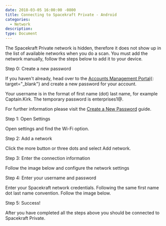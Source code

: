 ```yaml
---
date: 2018-03-05 16:00:00 -0800
title: Connecting to Spacekraft Private - Android
categories:
  - Network
description:
type: Document
---
```


<u><em><strong></strong></em></u>

The Spacekraft Private network is hidden, therefore it does not show up in the list of available networks when you do a scan. You must add the network manually, follow the steps below to add it to your device.

Step 0: Create a new password

If you haven't already, head over to the&nbsp;[Accounts Management Portal](http://accounts.cmpny.com/pwm){: target="_blank"}&nbsp;and create a new password for your account.

Your username is in the format of first name (dot) last name, for example Captain.Kirk. The temporary password is enterprises1@.

For further information please visit the&nbsp;[Create a New Password](/getting-started/create-a-new-password/)&nbsp;guide.

Step 1: Open Settings

Open settings and find the Wi-Fi option.

Step 2: Add a network

Click the more button or three dots and select Add network.

Step 3: Enter the connection information

Follow the image below and configure the network settings

Step 4: Enter your username and password

Enter your Spacekraft network credentials. Following the same first name dot last name convention. Follow the image below.

Step 5: Success!

After you have completed all the steps above you should be connected to Spacekraft Private.